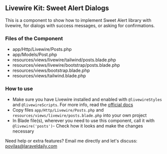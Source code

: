 ## Livewire Kit: Sweet Alert Dialogs

This is a component to show how to implement Sweet Alert library with livewire, for dialogs with success messages, or asking for confirmations.


### Files of the Component

- app/Http/Livewire/Posts.php
- app/Models/Post.php
- resources/views/livewire/tailwind/posts.blade.php
- resources/views/livewire/bootstrap/posts.blade.php
- resources/views/bootstrap.blade.php
- resources/views/tailwind.blade.php


### How to use

- Make sure you have Livewire installed and enabled with `@livewireStyles` and `@livewireScripts`. For more info, read the [official docs](https://laravel-livewire.com/docs/2.x/quickstart) 
- Copy files `app/Http/Livewire/Posts.php` and `resources/views/livewire/posts.blade.php` into your own project
- In Blade file(s), wherever you need to use this component, call it with `@livewire('posts')`- Check how it looks and make the changes necessary


Need help or extra features? Email me directly and let's discuss: povilas@laraveldaily.com 
